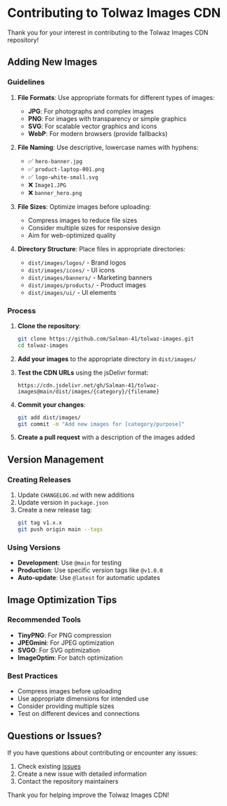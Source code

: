 # Contributing to Tolwaz Images CDN

Thank you for your interest in contributing to the Tolwaz Images CDN repository!

## Adding New Images

### Guidelines

1. **File Formats**: Use appropriate formats for different types of images:
   - **JPG**: For photographs and complex images
   - **PNG**: For images with transparency or simple graphics
   - **SVG**: For scalable vector graphics and icons
   - **WebP**: For modern browsers (provide fallbacks)

2. **File Naming**: Use descriptive, lowercase names with hyphens:
   - ✅ `hero-banner.jpg`
   - ✅ `product-laptop-001.png`
   - ✅ `logo-white-small.svg`
   - ❌ `Image1.JPG`
   - ❌ `banner_hero.png`

3. **File Sizes**: Optimize images before uploading:
   - Compress images to reduce file sizes
   - Consider multiple sizes for responsive design
   - Aim for web-optimized quality

4. **Directory Structure**: Place files in appropriate directories:
   - `dist/images/logos/` - Brand logos
   - `dist/images/icons/` - UI icons
   - `dist/images/banners/` - Marketing banners
   - `dist/images/products/` - Product images
   - `dist/images/ui/` - UI elements

### Process

1. **Clone the repository**:
   ```bash
   git clone https://github.com/Salman-41/tolwaz-images.git
   cd tolwaz-images
   ```

2. **Add your images** to the appropriate directory in `dist/images/`

3. **Test the CDN URLs** using the jsDelivr format:
   ```
   https://cdn.jsdelivr.net/gh/Salman-41/tolwaz-images@main/dist/images/{category}/{filename}
   ```

4. **Commit your changes**:
   ```bash
   git add dist/images/
   git commit -m "Add new images for [category/purpose]"
   ```

5. **Create a pull request** with a description of the images added

## Version Management

### Creating Releases

1. Update `CHANGELOG.md` with new additions
2. Update version in `package.json`
3. Create a new release tag:
   ```bash
   git tag v1.x.x
   git push origin main --tags
   ```

### Using Versions

- **Development**: Use `@main` for testing
- **Production**: Use specific version tags like `@v1.0.0`
- **Auto-update**: Use `@latest` for automatic updates

## Image Optimization Tips

### Recommended Tools
- **TinyPNG**: For PNG compression
- **JPEGmini**: For JPEG optimization
- **SVGO**: For SVG optimization
- **ImageOptim**: For batch optimization

### Best Practices
- Compress images before uploading
- Use appropriate dimensions for intended use
- Consider providing multiple sizes
- Test on different devices and connections

## Questions or Issues?

If you have questions about contributing or encounter any issues:

1. Check existing [issues](https://github.com/Salman-41/tolwaz-images/issues)
2. Create a new issue with detailed information
3. Contact the repository maintainers

Thank you for helping improve the Tolwaz Images CDN!